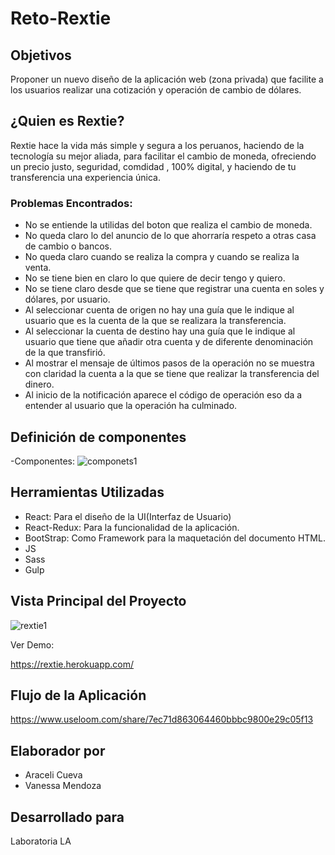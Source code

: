 # Reto-Rextie

## Objetivos

Proponer un nuevo diseño de la aplicación web (zona privada) que facilite a los usuarios realizar una cotización y operación de cambio de dólares.

## ¿Quien es Rextie?

Rextie hace la vida más simple y segura a los peruanos, haciendo de la tecnología su mejor aliada, para facilitar el cambio de moneda, ofreciendo un precio justo, seguridad, comdidad , 100% digital, y haciendo de tu transferencia una experiencia única.

### Problemas Encontrados:

- No se entiende la  utilidas del boton que realiza el cambio de moneda.
- No queda claro lo del anuncio de lo que ahorraría respeto a otras casa de cambio o bancos.
- No queda claro cuando se realiza la compra y cuando se realiza la venta.
- No se tiene bien en claro lo que quiere de decir tengo y quiero.
- No se tiene claro desde que se tiene que registrar una cuenta en soles y dólares, por usuario.
- Al seleccionar cuenta de origen no hay una guía que le indique al usuario que es la cuenta de la que se realizara la transferencia.
- Al seleccionar la cuenta de destino hay una guía que le indique al usuario que tiene que añadir otra cuenta y de diferente denominación de la que transfirió.
- Al mostrar el mensaje de últimos pasos de la operación no se muestra con claridad la cuenta a la que se tiene que realizar la transferencia del dinero.
- Al inicio de la notificación aparece el código de operación eso da a entender al usuario que la operación ha culminado.

## Definición de componentes

  -Componentes:
  ![componets1](https://user-images.githubusercontent.com/32307611/37600933-bd2136ac-2b56-11e8-98e3-365458e946c5.jpg)

## Herramientas Utilizadas

- React: Para el diseño de la UI(Interfaz de Usuario)
- React-Redux: Para la funcionalidad de la aplicación.
- BootStrap: Como Framework para la maquetación del documento HTML.
- JS
- Sass
- Gulp

## Vista Principal del Proyecto

![rextie1](https://user-images.githubusercontent.com/32307611/38338406-108ea7f4-382f-11e8-892b-a0605767471c.png)

Ver Demo:

https://rextie.herokuapp.com/

## Flujo de la Aplicación
https://www.useloom.com/share/7ec71d863064460bbbc9800e29c05f13

## Elaborador por

- Araceli Cueva
- Vanessa Mendoza

## Desarrollado para

Laboratoria LA

